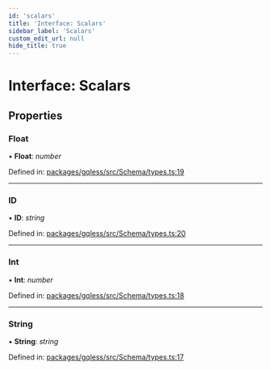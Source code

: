 ```yaml
---
id: 'scalars'
title: 'Interface: Scalars'
sidebar_label: 'Scalars'
custom_edit_url: null
hide_title: true
---
```


# Interface: Scalars

## Properties

### Float

• **Float**: _number_

Defined in: [packages/gqless/src/Schema/types.ts:19](https://github.com/PabloSzx/gqless/blob/master/packages/gqless/src/Schema/types.ts#L19)

---

### ID

• **ID**: _string_

Defined in: [packages/gqless/src/Schema/types.ts:20](https://github.com/PabloSzx/gqless/blob/master/packages/gqless/src/Schema/types.ts#L20)

---

### Int

• **Int**: _number_

Defined in: [packages/gqless/src/Schema/types.ts:18](https://github.com/PabloSzx/gqless/blob/master/packages/gqless/src/Schema/types.ts#L18)

---

### String

• **String**: _string_

Defined in: [packages/gqless/src/Schema/types.ts:17](https://github.com/PabloSzx/gqless/blob/master/packages/gqless/src/Schema/types.ts#L17)
